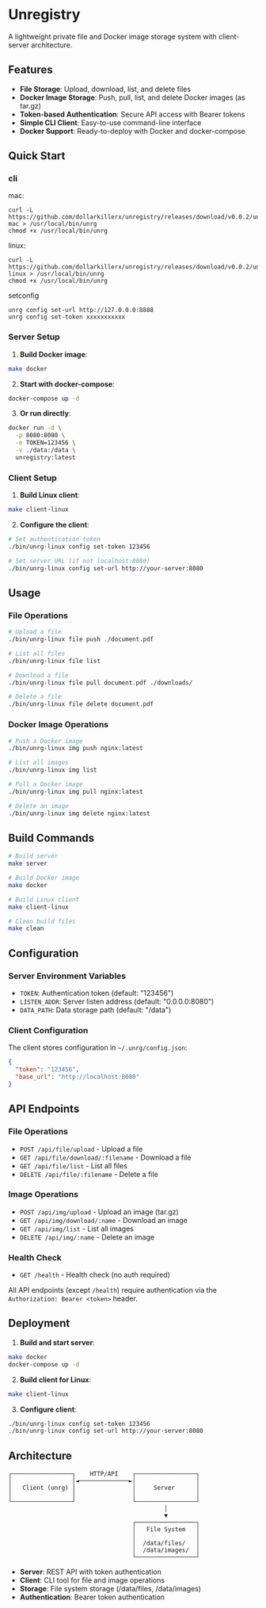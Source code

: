 # Unregistry

A lightweight private file and Docker image storage system with client-server architecture.

## Features

- **File Storage**: Upload, download, list, and delete files
- **Docker Image Storage**: Push, pull, list, and delete Docker images (as tar.gz)
- **Token-based Authentication**: Secure API access with Bearer tokens
- **Simple CLI Client**: Easy-to-use command-line interface
- **Docker Support**: Ready-to-deploy with Docker and docker-compose

## Quick Start

### cli

mac: 
```
curl -L https://github.com/dollarkillerx/unregistry/releases/download/v0.0.2/unrg-mac > /usr/local/bin/unrg
chmod +x /usr/local/bin/unrg
```
linux:
```
curl -L https://github.com/dollarkillerx/unregistry/releases/download/v0.0.2/unrg-linux > /usr/local/bin/unrg
chmod +x /usr/local/bin/unrg
```

setconfig
```
unrg config set-url http://127.0.0.0:8888
unrg config set-token xxxxxxxxxxx
```

### Server Setup

1. **Build Docker image**:
```bash
make docker
```

2. **Start with docker-compose**:
```bash
docker-compose up -d
```

3. **Or run directly**:
```bash
docker run -d \
  -p 8080:8080 \
  -e TOKEN=123456 \
  -v ./data:/data \
  unregistry:latest
```

### Client Setup

1. **Build Linux client**:
```bash
make client-linux
```

2. **Configure the client**:
```bash
# Set authentication token
./bin/unrg-linux config set-token 123456

# Set server URL (if not localhost:8080)
./bin/unrg-linux config set-url http://your-server:8080
```

## Usage

### File Operations

```bash
# Upload a file
./bin/unrg-linux file push ./document.pdf

# List all files
./bin/unrg-linux file list

# Download a file
./bin/unrg-linux file pull document.pdf ./downloads/

# Delete a file
./bin/unrg-linux file delete document.pdf
```

### Docker Image Operations

```bash
# Push a Docker image
./bin/unrg-linux img push nginx:latest

# List all images
./bin/unrg-linux img list

# Pull a Docker image
./bin/unrg-linux img pull nginx:latest

# Delete an image
./bin/unrg-linux img delete nginx:latest
```

## Build Commands

```bash
# Build server
make server

# Build Docker image
make docker

# Build Linux client
make client-linux

# Clean build files
make clean
```

## Configuration

### Server Environment Variables

- `TOKEN`: Authentication token (default: "123456")
- `LISTEN_ADDR`: Server listen address (default: "0.0.0.0:8080")
- `DATA_PATH`: Data storage path (default: "/data")

### Client Configuration

The client stores configuration in `~/.unrg/config.json`:

```json
{
  "token": "123456",
  "base_url": "http://localhost:8080"
}
```

## API Endpoints

### File Operations
- `POST /api/file/upload` - Upload a file
- `GET /api/file/download/:filename` - Download a file
- `GET /api/file/list` - List all files
- `DELETE /api/file/:filename` - Delete a file

### Image Operations
- `POST /api/img/upload` - Upload an image (tar.gz)
- `GET /api/img/download/:name` - Download an image
- `GET /api/img/list` - List all images
- `DELETE /api/img/:name` - Delete an image

### Health Check
- `GET /health` - Health check (no auth required)

All API endpoints (except `/health`) require authentication via the `Authorization: Bearer <token>` header.

## Deployment

1. **Build and start server**:
```bash
make docker
docker-compose up -d
```

2. **Build client for Linux**:
```bash
make client-linux
```

3. **Configure client**:
```bash
./bin/unrg-linux config set-token 123456
./bin/unrg-linux config set-url http://your-server:8080
```

## Architecture

```
┌─────────────────┐    HTTP/API    ┌─────────────────┐
│                 │◄──────────────►│                 │
│   Client (unrg) │                │     Server      │
│                 │                │                 │
└─────────────────┘                └─────────────────┘
                                            │
                                            ▼
                                   ┌─────────────────┐
                                   │   File System   │
                                   │                 │
                                   │  /data/files/   │
                                   │  /data/images/  │
                                   └─────────────────┘
```

- **Server**: REST API with token authentication
- **Client**: CLI tool for file and image operations  
- **Storage**: File system storage (/data/files, /data/images)
- **Authentication**: Bearer token authentication